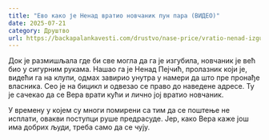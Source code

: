 ```yaml
---
title: "Ево како је Ненад вратио новчаник пун пара (ВИДЕО)"
date: 2025-07-21
category: Друштво
url: https://backapalankavesti.com/drustvo/nase-price/vratio-nenad-izgubljeni-novcanik-pun-para-video/
---
```


Док је размишљала где би све могла да га је изгубила, новчаник је већ био у сигурним рукама. Нашао га је Ненад Пејчић, пролазник који је, видећи га на клупи, одмах завирио унутра у намери да што пре пронађе власника. Сео је на бицикл и одвезао се право до наведене адресе. Ту је сачекао да се Вера врати кући и лично јој вратио новчаник.

У времену у којем су многи помирени са тим да се поштење не исплати, овакви поступци руше предрасуде. Јер, како Вера каже још има добрих људи, треба само да се чују.
